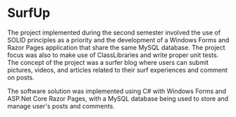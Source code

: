 # SurfUp

The project implemented during the second semester involved the use of SOLID principles as a priority and the development of a Windows Forms and Razor Pages application that share the same MySQL database. The project focus was also to make use of ClassLibraries and write proper unit tests. The concept of the project was a surfer blog where users can submit pictures, videos, and articles related to their surf experiences and comment on posts.

The software solution was implemented using C# with Windows Forms and ASP.Net Core Razor Pages, with a MySQL database being used to store and manage user's posts and comments.

